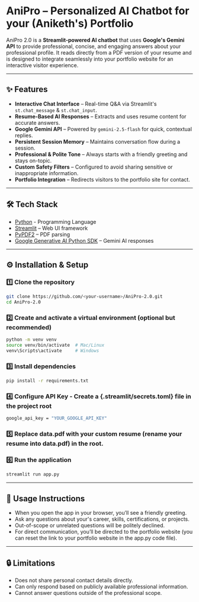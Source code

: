 # AniPro – Personalized AI Chatbot for your (Aniketh's) Portfolio

AniPro 2.0 is a **Streamlit-powered AI chatbot** that uses **Google's Gemini API** to provide professional, concise, and engaging answers about your professional profile. It reads directly from a PDF version of your resume and is designed to integrate seamlessly into your portfolio website for an interactive visitor experience.

---

## ✨ Features

- **Interactive Chat Interface** – Real-time Q&A via Streamlit's `st.chat_message` & `st.chat_input`.
- **Resume-Based AI Responses** – Extracts and uses resume content for accurate answers.
- **Google Gemini API** – Powered by `gemini-2.5-flash` for quick, contextual replies.
- **Persistent Session Memory** – Maintains conversation flow during a session.
- **Professional & Polite Tone** – Always starts with a friendly greeting and stays on-topic.
- **Custom Safety Filters** – Configured to avoid sharing sensitive or inappropriate information.
- **Portfolio Integration** – Redirects visitors to the portfolio site for contact.

---

## 🛠️ Tech Stack

- [Python](https://www.python.org/) - Programming Language
- [Streamlit](https://streamlit.io/) – Web UI framework
- [PyPDF2](https://pypi.org/project/PyPDF2/) – PDF parsing
- [Google Generative AI Python SDK](https://ai.google.dev/) – Gemini AI responses

---

## ⚙️ Installation & Setup

### 1️⃣ Clone the repository

```bash
git clone https://github.com/<your-username>/AniPro-2.0.git
cd AniPro-2.0
```

### 2️⃣ Create and activate a virtual environment (optional but recommended)

```bash
python -m venv venv
source venv/bin/activate  # Mac/Linux
venv\Scripts\activate     # Windows
```

### 3️⃣ Install dependencies

```bash
pip install -r requirements.txt
```

### 4️⃣ Configure API Key - Create a {.streamlit/secrets.toml} file in the project root

```bash
google_api_key = "YOUR_GOOGLE_API_KEY"
```

### 5️⃣ Replace data.pdf with your custom resume (rename your resume into data.pdf) in the root.

### 6️⃣ Run the application

```bash
streamlit run app.py
```

---

## 📌 Usage Instructions

- When you open the app in your browser, you’ll see a friendly greeting.
- Ask any questions about your's career, skills, certifications, or projects.
- Out-of-scope or unrelated questions will be politely declined.
- For direct communication, you’ll be directed to the portfolio website (you can reset the link to your portfolio website in the app.py code file).

---

## 🔒 Limitations

- Does not share personal contact details directly.
- Can only respond based on publicly available professional information.
- Cannot answer questions outside of the professional scope.
